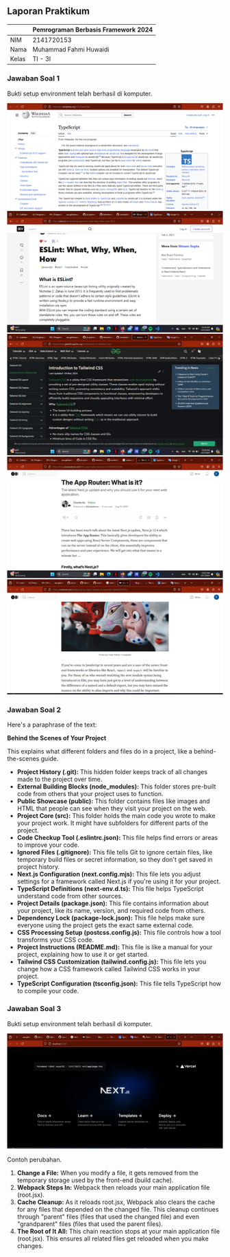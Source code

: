 ## Laporan Praktikum

|  | Pemrograman Berbasis Framework 2024 |
|--|--|
| NIM |  2141720153|
| Nama |  Muhammad Fahmi Huwaidi |
| Kelas | TI - 3I |


### Jawaban Soal 1

Bukti setup environment telah berhasil di  komputer.

![Screenshot](assets-report/01.png)
![Screenshot](assets-report/02.png)
![Screenshot](assets-report/03.png)
![Screenshot](assets-report/04.png)
![Screenshot](assets-report/05.png)
<br />

### Jawaban Soal 2

Here's a paraphrase of the text:

**Behind the Scenes of Your Project**

This explains what different folders and files do in a project, like a behind-the-scenes guide. 

* **Project History (.git):** This hidden folder keeps track of all changes made to the project over time. 
* **External Building Blocks (node_modules):** This folder stores pre-built code from others that your project uses to function.
* **Public Showcase (public):** This folder contains files like images and HTML that people can see when they visit your project on the web.
* **Project Core (src):** This folder holds the main code you wrote to make your project work. It might have subfolders for different parts of the project.
* **Code Checkup Tool (.eslintrc.json):** This file helps find errors or areas to improve your code.
* **Ignored Files (.gitignore):** This file tells Git to ignore certain files, like temporary build files or secret information, so they don't get saved in project history.
* **Next.js Configuration (next.config.mjs):** This file lets you adjust settings for a framework called Next.js if you're using it for your project.
* **TypeScript Definitions (next-env.d.ts):** This file helps TypeScript understand code from other sources.
* **Project Details (package.json):** This file contains information about your project, like its name, version, and required code from others.
* **Dependency Lock (package-lock.json):** This file helps make sure everyone using the project gets the exact same external code.
* **CSS Processing Setup (postcss.config.js):** This file controls how a tool transforms your CSS code.
* **Project Instructions (README.md):** This file is like a manual for your project, explaining how to use it or get started.
* **Tailwind CSS Customization (tailwind.config.js):** This file lets you change how a CSS framework called Tailwind CSS works in your project.
* **TypeScript Configuration (tsconfig.json):** This file tells TypeScript how to compile your code. 

### Jawaban Soal 3

Bukti setup environment telah berhasil di  komputer.

![Screenshot](assets-report/06.png)

Contoh perubahan.
1. **Change a File:**  When you modify a file, it gets removed from the temporary storage used by the front-end (build cache).
2. **Webpack Steps In:** Webpack then reloads your main application file (root.jsx).
3. **Cache Cleanup:** As it reloads root.jsx, Webpack also clears the cache for any files that depended on the changed file. This cleanup continues through "parent" files (files that used the changed file) and even "grandparent" files (files that used the parent files).
4. **The Root of It All:** This chain reaction stops at your main application file (root.jsx). This ensures all related files get reloaded when you make changes.

